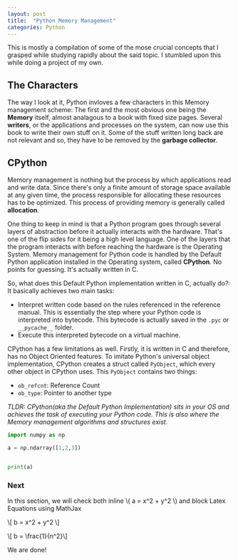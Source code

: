 ```yaml
---
layout: post
title:  "Python Memory Management"
categories: Python
---
```


This is mostly a compilation of some of the mose crucial concepts that I grasped while studying rapidly about the said topic. I stumbled upon this while doing a project of my own. 

## The Characters 
The way I look at it, Python invloves a few characters in this Memory management scheme: The first and the most obvious one being the **Memory** itself, almost analagous to a book with fixed size pages. Several **writers**, or the applications and processes on the system, can now use this book to write their own stuff on it. Some of the stuff written long back are not relevant and so, they have to be removed by the **garbage collector**.


## CPython 

Memory management is nothing but the process by which applications read and write data. Since there's only a finite amount of storage space available at any given time, the process responsible for allocating these resources has to be optimized. This process of providing memory is generally called **allocation**.

One thing to keep in mind is that a Python program goes through several layers of abstraction before it actually interacts with the hardware. That's one of the flip sides for it being a high level language. One of the layers that the program interacts with before reaching the hardware is the Operating System. Memory management for Python code is handled by the Default Python application installed in the Operating system, called **CPython**. No points for guessing. It's actually written in C. 

So, what does this Default Python implementation written in C, actually do?: It basically achieves two main tasks:

- Interpret written code based on the rules referenced in the reference manual. This is essentially the step where your Python code is interpreted into bytecode. This bytecode is actually saved in the ```.pyc``` or ```__pycache__``` folder. 
- Execute this interpreted bytecode on a virtual machine.

CPython has a few limitations as well. Firstly, it is written in C and therefore, has no Object Oriented features. To imitate Python's universal object implementation, CPython creates a struct called ```PyObject```, which every other object in CPython uses. This ```PyObject``` contains two things:
- ```ob_refcnt```: Reference Count
- ```ob_type```: Pointer to another type

*TLDR: CPython(aka the Default Python Implementation) sits in your OS and achieves the task of executing your Python code. This is also where the Memory management algorithms and structures exist.*







```python
import numpy as np 

a = np.ndarray([1,2,3])


print(a)
```


### Next

In this section, we will check both inline \\( a = x^2 + y^2 \\) and block Latex Equations using MathJax

\\[ b = x^2 + y^2 \\]

\\[ b = \frac{1}{n^2}\\]

We are done!

